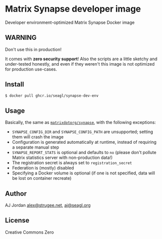 # Matrix Synapse developer image

Developer environment-optimized Matrix Synapse Docker image

## WARNING

Don't use this in production!

It comes with **zero security support**! Also the scripts are a little sketchy and under-tested honestly, and even if they weren't this image is not optimized for production use-cases.

## Install

```bash
$ docker pull ghcr.io/seagl/synapse-dev-env
```

## Usage

Basically, the same as [`matrixdotorg/synapse`](https://hub.docker.com/r/matrixdotorg/synapse), with the following exceptions:

* `SYNAPSE_CONFIG_DIR` and `SYNAPSE_CONFIG_PATH` are unsupported; setting them will crash the image
* Configuration is generated automatically at runtime, instead of requiring a separate manual step
* `SYNAPSE_REPORT_STATS` is optional and defaults to `no` (please don't pollute Matrix statistics server with non-production data!)
* The registration secret is always set to `registration_secret`
* Federation is (mostly) disabled
* Specifying a Docker volume is optional (if one is not specified, data will be lost on container recreate)

## Author

AJ Jordan <alex@strugee.net>, <aj@seagl.org>

## License

Creative Commons Zero
